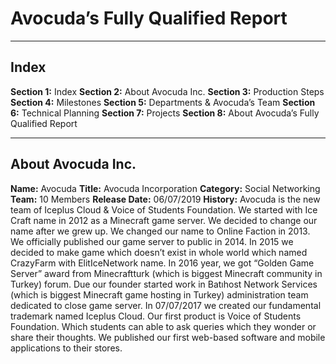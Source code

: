 # Avocuda’s Fully Qualified Report
- - - -
## Index
**Section 1:** Index
**Section 2:** About Avocuda Inc.
**Section 3:**  Production Steps
**Section 4:** Milestones
**Section 5:** Departments & Avocuda’s Team
**Section 6:** Technical Planning
**Section 7:** Projects
**Section 8:** About Avocuda’s Fully Qualified Report
- - - -
## About Avocuda Inc.
**Name:** Avocuda
**Title:** Avocuda Incorporation
**Category:** Social Networking
**Team:** 10 Members
**Release Date:** 06/07/2019
**History:** Avocuda is the new team of Iceplus Cloud & Voice of Students Foundation. We started with Ice Craft name in 2012 as a Minecraft game server. We decided to change our name after we grew up. We changed our name to Online Faction in 2013. We officially published our game server to public in 2014. In 2015 we decided to make game which doesn’t exist in whole world which named CrazyFarm with ElitIceNetwork name. In 2016 year, we got “Golden Game Server” award from Minecraftturk (which is biggest Minecraft community in Turkey) forum. Due our founder started work in Batıhost Network Services (which is biggest Minecraft game hosting in Turkey) administration team dedicated to close game server. In 07/07/2017 we created our fundamental trademark named Iceplus Cloud. Our first product is Voice of Students Foundation. Which students can able to ask queries which they wonder or share their thoughts. We published our first web-based software and mobile applications to their stores.
